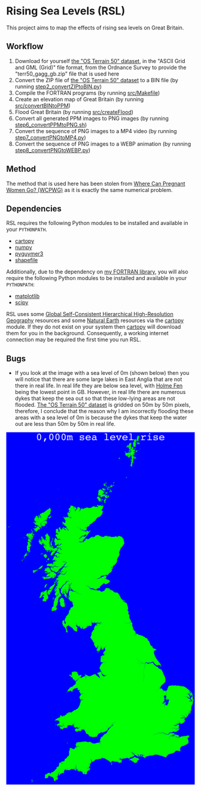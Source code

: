 # Rising Sea Levels (RSL)

This project aims to map the effects of rising sea levels on Great Britain.

## Workflow

1. Download for yourself [the "OS Terrain 50" dataset](https://www.ordnancesurvey.co.uk/products/os-terrain-50), in the "ASCII Grid and GML (Grid)" file format, from the Ordnance Survey to provide the "terr50_gagg_gb.zip" file that is used here
2. Convert the ZIP file of [the "OS Terrain 50" dataset](https://www.ordnancesurvey.co.uk/products/os-terrain-50) to a BIN file (by running [step2_convertZIPtoBIN.py](step2_convertZIPtoBIN.py))
3. Compile the FORTRAN programs (by running [src/Makefile](src/Makefile))
4. Create an elevation map of Great Britain (by running [src/convertBINtoPPM](src/convertBINtoPPM.F90))
5. Flood Great Britain (by running [src/createFlood](src/createFlood.F90))
6. Convert all generated PPM images to PNG images (by running [step6_convertPPMtoPNG.sh](step6_convertPPMtoPNG.sh))
7. Convert the sequence of PNG images to a MP4 video (by running [step7_convertPNGtoMP4.py](step7_convertPNGtoMP4.py))
8. Convert the sequence of PNG images to a WEBP animation (by running [step8_convertPNGtoWEBP.py](step8_convertPNGtoWEBP.py))

## Method

The method that is used here has been stolen from [Where Can Pregnant Women Go? (WCPWG)](https://github.com/Guymer/wcpwg) as it is exactly the same numerical problem.

## Dependencies

RSL requires the following Python modules to be installed and available in your `PYTHONPATH`.

* [cartopy](https://pypi.org/project/Cartopy/)
* [numpy](https://pypi.org/project/numpy/)
* [pyguymer3](https://github.com/Guymer/PyGuymer3)
* [shapefile](https://pypi.org/project/pyshp/)

Additionally, due to the dependency on [my FORTRAN library](https://github.com/Guymer/fortranlib), you will also require the following Python modules to be installed and available in your `PYTHONPATH`:

* [matplotlib](https://pypi.org/project/matplotlib/)
* [scipy](https://pypi.org/project/scipy/)

RSL uses some [Global Self-Consistent Hierarchical High-Resolution Geography](https://www.ngdc.noaa.gov/mgg/shorelines/) resources and some [Natural Earth](https://www.naturalearthdata.com/) resources via the [cartopy](https://pypi.org/project/Cartopy/) module. If they do not exist on your system then [cartopy](https://pypi.org/project/Cartopy/) will download them for you in the background. Consequently, a working internet connection may be required the first time you run RSL.

## Bugs

* If you look at the image with a sea level of 0m (shown below) then you will notice that there are some large lakes in East Anglia that are not there in real life. In real life they are below sea level, with [Holme Fen](https://en.wikipedia.org/wiki/Holme_Fen) being the lowest point in GB. However, in real life there are numerous dykes that keep the sea out so that these low-lying areas are not flooded. [The "OS Terrain 50" dataset](https://www.ordnancesurvey.co.uk/products/os-terrain-50) is gridded on 50m by 50m pixels, therefore, I conclude that the reason why I am incorrectly flooding these areas with a sea level of 0m is because the dykes that keep the water out are less than 50m by 50m in real life.

![GB with a sea level of 0m](bug.png)
